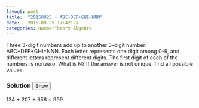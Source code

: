 ```yaml
---
layout: post
title:  "20150925 - ABC+DEF+GHI=NNN"
date:   2015-09-25 17:42:27
categories: NumberTheory Algebra
---
```

Three 3-digit numbers add up to another 3-digit number: ABC+DEF+GHI=NNN.  Each letter represents one digit among 0-9, and different letters represent different digits. The first digit of each of the numbers is nonzero. What is N? If the answer is not unique, find all possible values.

### Solution <button>Show</button></h3>

<solution>
  134 + 207 + 658 = 999 
</solution>

